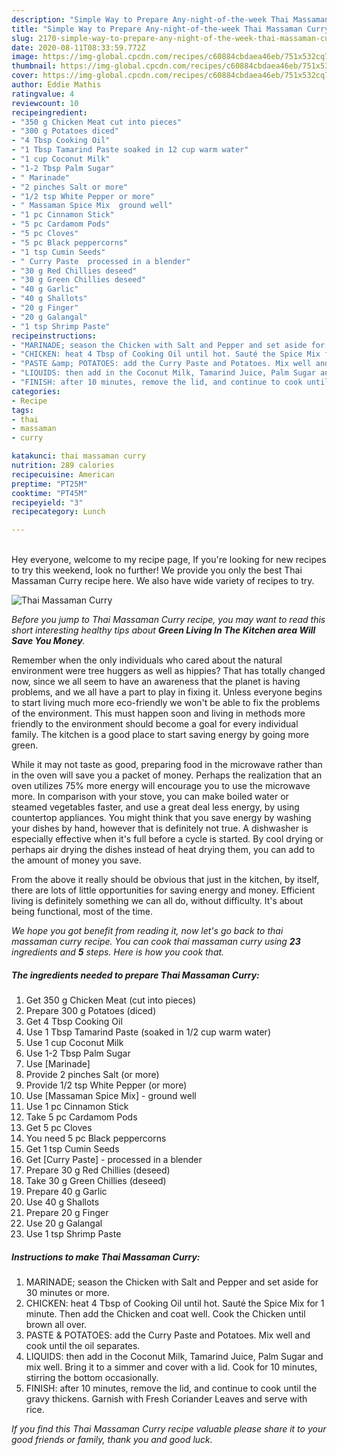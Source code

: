 ```yaml
---
description: "Simple Way to Prepare Any-night-of-the-week Thai Massaman Curry"
title: "Simple Way to Prepare Any-night-of-the-week Thai Massaman Curry"
slug: 2170-simple-way-to-prepare-any-night-of-the-week-thai-massaman-curry
date: 2020-08-11T08:33:59.772Z
image: https://img-global.cpcdn.com/recipes/c60884cbdaea46eb/751x532cq70/thai-massaman-curry-recipe-main-photo.jpg
thumbnail: https://img-global.cpcdn.com/recipes/c60884cbdaea46eb/751x532cq70/thai-massaman-curry-recipe-main-photo.jpg
cover: https://img-global.cpcdn.com/recipes/c60884cbdaea46eb/751x532cq70/thai-massaman-curry-recipe-main-photo.jpg
author: Eddie Mathis
ratingvalue: 4
reviewcount: 10
recipeingredient:
- "350 g Chicken Meat cut into pieces"
- "300 g Potatoes diced"
- "4 Tbsp Cooking Oil"
- "1 Tbsp Tamarind Paste soaked in 12 cup warm water"
- "1 cup Coconut Milk"
- "1-2 Tbsp Palm Sugar"
- " Marinade"
- "2 pinches Salt or more"
- "1/2 tsp White Pepper or more"
- " Massaman Spice Mix  ground well"
- "1 pc Cinnamon Stick"
- "5 pc Cardamom Pods"
- "5 pc Cloves"
- "5 pc Black peppercorns"
- "1 tsp Cumin Seeds"
- " Curry Paste  processed in a blender"
- "30 g Red Chillies deseed"
- "30 g Green Chillies deseed"
- "40 g Garlic"
- "40 g Shallots"
- "20 g Finger"
- "20 g Galangal"
- "1 tsp Shrimp Paste"
recipeinstructions:
- "MARINADE; season the Chicken with Salt and Pepper and set aside for 30 minutes or more."
- "CHICKEN: heat 4 Tbsp of Cooking Oil until hot. Sauté the Spice Mix for 1 minute. Then add the Chicken and coat well. Cook the Chicken until brown all over."
- "PASTE &amp; POTATOES: add the Curry Paste and Potatoes. Mix well and cook until the oil separates."
- "LIQUIDS: then add in the Coconut Milk, Tamarind Juice, Palm Sugar and mix well. Bring it to a simmer and cover with a lid. Cook for 10 minutes, stirring the bottom occasionally."
- "FINISH: after 10 minutes, remove the lid, and continue to cook until the gravy thickens. Garnish with Fresh Coriander Leaves and serve with rice."
categories:
- Recipe
tags:
- thai
- massaman
- curry

katakunci: thai massaman curry 
nutrition: 289 calories
recipecuisine: American
preptime: "PT25M"
cooktime: "PT45M"
recipeyield: "3"
recipecategory: Lunch

---
```

<br>
Hey everyone, welcome to my recipe page, If you're looking for new recipes to try this weekend, look no further! We provide you only the best Thai Massaman Curry recipe here. We also have wide variety of recipes to try.
<br>


![Thai Massaman Curry](https://img-global.cpcdn.com/recipes/c60884cbdaea46eb/751x532cq70/thai-massaman-curry-recipe-main-photo.jpg)

<i>Before you jump to Thai Massaman Curry recipe, you may want to read this short interesting healthy tips about 
<strong>Green Living In The Kitchen area Will Save You Money</strong>.</i>
</br>

Remember when the only individuals who cared about the natural environment were tree huggers as well as hippies? That has totally changed now, since we all seem to have an awareness that the planet is having problems, and we all have a part to play in fixing it. Unless everyone begins to start living much more eco-friendly we won't be able to fix the problems of the environment. This must happen soon and living in methods more friendly to the environment should become a goal for every individual family. The kitchen is a good place to start saving energy by going more green.

While it may not taste as good, preparing food in the microwave rather than in the oven will save you a packet of money. Perhaps the realization that an oven utilizes 75% more energy will encourage you to use the microwave more. In comparison with your stove, you can make boiled water or steamed vegetables faster, and use a great deal less energy, by using countertop appliances. You might think that you save energy by washing your dishes by hand, however that is definitely not true. A dishwasher is especially effective when it's full before a cycle is started. By cool drying or perhaps air drying the dishes instead of heat drying them, you can add to the amount of money you save.

From the above it really should be obvious that just in the kitchen, by itself, there are lots of little opportunities for saving energy and money. Efficient living is definitely something we can all do, without difficulty. It's about being functional, most of the time.


<i>We hope you got benefit from reading it, now let's go back to thai massaman curry recipe. You can cook thai massaman curry using <strong>23</strong> ingredients and <strong>5</strong> steps. Here is how you cook that.
</i>

##### The ingredients needed to prepare Thai Massaman Curry:

1. Get 350 g Chicken Meat (cut into pieces)
1. Prepare 300 g Potatoes (diced)
1. Get 4 Tbsp Cooking Oil
1. Use 1 Tbsp Tamarind Paste (soaked in 1/2 cup warm water)
1. Use 1 cup Coconut Milk
1. Use 1-2 Tbsp Palm Sugar
1. Use  [Marinade]
1. Provide 2 pinches Salt (or more)
1. Provide 1/2 tsp White Pepper (or more)
1. Use  [Massaman Spice Mix] - ground well
1. Use 1 pc Cinnamon Stick
1. Take 5 pc Cardamom Pods
1. Get 5 pc Cloves
1. You need 5 pc Black peppercorns
1. Get 1 tsp Cumin Seeds
1. Get  [Curry Paste] - processed in a blender
1. Prepare 30 g Red Chillies (deseed)
1. Take 30 g Green Chillies (deseed)
1. Prepare 40 g Garlic
1. Use 40 g Shallots
1. Prepare 20 g Finger
1. Use 20 g Galangal
1. Use 1 tsp Shrimp Paste


##### Instructions to make Thai Massaman Curry:

1. MARINADE; season the Chicken with Salt and Pepper and set aside for 30 minutes or more.
1. CHICKEN: heat 4 Tbsp of Cooking Oil until hot. Sauté the Spice Mix for 1 minute. Then add the Chicken and coat well. Cook the Chicken until brown all over.
1. PASTE &amp; POTATOES: add the Curry Paste and Potatoes. Mix well and cook until the oil separates.
1. LIQUIDS: then add in the Coconut Milk, Tamarind Juice, Palm Sugar and mix well. Bring it to a simmer and cover with a lid. Cook for 10 minutes, stirring the bottom occasionally.
1. FINISH: after 10 minutes, remove the lid, and continue to cook until the gravy thickens. Garnish with Fresh Coriander Leaves and serve with rice.


<i>If you find this Thai Massaman Curry recipe valuable please share it to your good friends or family, thank you and good luck.</i>
